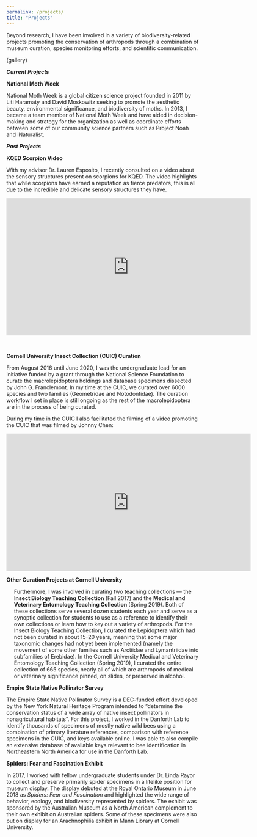 ```yaml
---
permalink: /projects/
title: "Projects"
---
```


<section class="page__content e-content" itemprop="text">
    <p>Beyond research, I have been involved in a variety of biodiversity-related projects promoting the conservation of arthropods through a combination of museum curation, species monitoring efforts, and scientific communication.</p>
    <p>(gallery)</p>
    <p><strong><em>Current Projects</em></strong></p>
    <p><strong>National Moth Week</strong></p>
    <p>National Moth Week is a global citizen science project founded in 2011 by Liti Haramaty and David Moskowitz seeking to promote the aesthetic beauty, environmental significance, and biodiversity of moths. In 2013, I became a team member of National Moth Week and have aided in decision-making and strategy for the organization as well as coordinate efforts between some of our community science partners such as Project Noah and iNaturalist.</p>
</section>
<p><strong><em>Past Projects</em></strong></p>
    <p><strong>KQED Scorpion Video</strong></p>
    <p>With my advisor Dr. Lauren Esposito, I recently consulted on a video about the sensory structures present on scorpions for KQED. The video highlights that while scorpions have earned a reputation as fierce predators, this is all due to the incredible and delicate sensory structures they have.&nbsp;</p>
    <p><iframe src="https://www.youtube.com/embed/3jtm9BdnE1U?&wmode=opaque&rel=0" allowfullscreen="" width="640" height="360" frameborder="0"></iframe></p>
    <p><br></p>
 <p><strong>Cornell University Insect Collection (CUIC) Curation</strong></p>
    <p></p>
    <p>From August 2016 until June 2020, I was the undergraduate lead for an initiative funded by a grant through the National Science Foundation to curate the macrolepidoptera holdings and database specimens dissected by John G. Franclemont. In my time at the CUIC, we curated over 6000 species and two families (Geometridae and Notodontidae). The curation workflow I set in place is still ongoing as the rest of the macrolepidoptera are in the process of being curated.&nbsp;</p>
    <p>During my time in the CUIC I also facilitated the filming of a video promoting the CUIC that was filmed by Johnny Chen:</p>
    <p><iframe src="https://www.youtube.com/embed/SAqNvSO6Ulg?&wmode=opaque&rel=0" allowfullscreen="" width="640" height="360" frameborder="0"></iframe></p>
    <p></p>
    <p style="margin-left: 20px;"></p>
    <p><strong>Other Curation Projects at Cornell University</strong></p>
    <p></p>
    <p style="margin-left: 20px;">Furthermore, I was involved in curating two teaching collections &mdash; the I<strong>nsect Biology Teaching Collection</strong> (Fall 2017) and the <strong>Medical and Veterinary Entomology Teaching Collection&nbsp;</strong>(Spring 2019). Both of these collections serve several dozen students each year and serve as a synoptic collection for students to use as a reference to identify their own collections or learn how to key out a variety of arthropods. For the Insect Biology Teaching Collection, I curated the Lepidoptera which had not been curated in about 15-20 years, meaning that some major taxonomic changes had not yet been implemented (namely the movement of some other families such as Arctiidae and Lymantriidae into subfamilies of Erebidae). In the Cornell University Medical and Veterinary Entomology Teaching Collection (Spring 2019), I curated the entire collection of 665 species, nearly all of which are arthropods of medical or veterinary significance pinned, on slides, or preserved in alcohol.</p>
    <p><strong>Empire State Native Pollinator Survey</strong></p>
    <p>The Empire State Native Pollinator Survey is a DEC-funded effort developed by the New York Natural Heritage Program intended to &ldquo;determine the conservation status of a wide array of native insect pollinators in nonagricultural habitats&rdquo;. For this project, I worked in the Danforth Lab to identify thousands of specimens of mostly native wild bees using a combination of primary literature references, comparison with reference specimens in the CUIC, and keys available online. I was able to also compile an extensive database of available keys relevant to bee identification in Northeastern North America for use in the Danforth Lab.</p>
    <p><strong>Spiders: Fear and Fascination Exhibit<br></strong></p>
    <p>In 2017, I worked with fellow undergraduate students under Dr. Linda Rayor to collect and preserve primarily spider specimens in a lifelike position for museum display. The display debuted at the Royal Ontario Museum in June 2018 as <em>Spiders: Fear and Fascinatio</em><em>n</em> and highlighted the wide range of behavior, ecology, and biodiversity represented by spiders. The exhibit was sponsored by the Australian Museum as a North American complement to their own exhibit on Australian spiders. Some of these specimens were also put on display for an Arachnophilia exhibit in Mann Library at Cornell University.</p>
